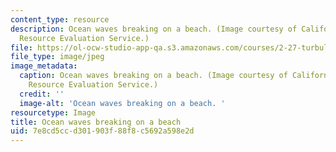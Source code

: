 ```yaml
---
content_type: resource
description: Ocean waves breaking on a beach. (Image courtesy of California Environmental
  Resource Evaluation Service.)
file: https://ol-ocw-studio-app-qa.s3.amazonaws.com/courses/2-27-turbulent-flow-and-transport-spring-2002/7e8cd5ccd301903f88f8c5692a598e2d_2-27s02.jpg
file_type: image/jpeg
image_metadata:
  caption: Ocean waves breaking on a beach. (Image courtesy of California Environmental
    Resource Evaluation Service.)
  credit: ''
  image-alt: 'Ocean waves breaking on a beach. '
resourcetype: Image
title: Ocean waves breaking on a beach
uid: 7e8cd5cc-d301-903f-88f8-c5692a598e2d
---
```

